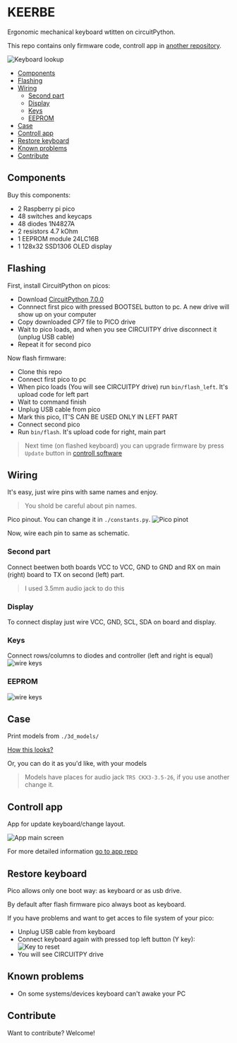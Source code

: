 # KEERBE
Ergonomic mechanical keyboard wtitten on circuitPython.

This repo contains only firmware code, controll app in [another repository](#controll-app).

![Keyboard lookup](https://github.com/guljeny/keebee/blob/master/images/keyboard_lookup.jpg)

* [Components](#components)
* [Flashing](#flasing)
* [Wiring](#wiring)
  * [Second part](#second-part)
  * [Display](#display)
  * [Keys](#keys)
  * [EEPROM](#eeprom)
* [Case](#case)
* [Controll app](#controll-app)
* [Restore keyboard](#restore-keyboard)
* [Known problems](#known-problems)
* [Contribute](#contribute)

## Components
Buy this components:

- 2 Raspberry pi pico
- 48 switches and keycaps
- 48 diodes 1N4827A
- 2 resistors 4.7 kOhm
- 1 EEPROM module 24LC16B
- 1 128x32 SSD1306 OLED display

## Flashing
First, install CircuitPython on picos:

- Download [CircuitPython 7.0.0](https://circuitpython.org/board/raspberry_pi_pico/)
- Connnect first pico with pressed BOOTSEL button to pc. A new drive will show up on your computer
- Copy downloaded CP7 file to PICO drive
- Wait to pico loads, and when you see CIRCUITPY drive disconnect it (unplug USB cable)
- Repeat it for second pico

Now flash firmware:

- Clone this repo
- Connect first pico to pc
- When pico loads (You will see CIRCUITPY drive) run `bin/flash_left`. It's upload code for left part
- Wait to command finish
- Unplug USB cable from pico
- Mark this pico, IT'S CAN BE USED ONLY IN LEFT PART
- Connect second pico
- Run `bin/flash`. It's upload code for right, main part

> Next time (on flashed keyboard) you can upgrade firmware by press `Update` button in [controll software](#controll-app)

## Wiring
It's easy, just wire pins with same names and enjoy.

> You shold be careful about pin names.

Pico pinout. You can change it in `./constants.py`.
![Pico pinot](https://github.com/guljeny/keebee/blob/master/images/pi_pico.jpg)

Now, wire each pin to same as schematic.

### Second part
Connect beetwen both boards VCC to VCC, GND to GND and RX on main (right) board to TX on second (left) part.

> I used 3.5mm audio jack to do this

### Display
To connect display just wire VCC, GND, SCL, SDA on board and display.

### Keys
Connect rows/columns to diodes and controller (left and right is equal)
![wire keys](https://github.com/guljeny/keebee/blob/master/images/keyboard.jpg)

### EEPROM
![wire keys](https://github.com/guljeny/keebee/blob/master/images/eeprom.jpg)

## Case
Print models from `./3d_models/`

[How this looks?](#keerbe)

Or, you can do it as you'd like, with your models

> Models have places for audio jack `TRS CKX3-3.5-26`, if you use another change it.

## Controll app
App for update keyboard/change layout.

![App main screen](https://github.com/guljeny/keebee/blob/master/images/app.jpg)

For more detailed information [go to app repo](https://github.com/guljeny/keerbe_control_app)

## Restore keyboard
Pico allows only one boot way: as keyboard or as usb drive.

By default after flash firmware pico always boot as keyboard.

If you have problems and want to get acces to file system of your pico:

- Unplug USB cable from keyboard
- Connect keyboard again with pressed top left button (Y key):
  ![Key to reset](https://github.com/guljeny/keebee/blob/master/images/key_to_reset.jpg)
- You will see CIRCUITPY drive

## Known problems

- On some systems/devices keyboard can't awake your PC

## Contribute

Want to contribute? Welcome!
